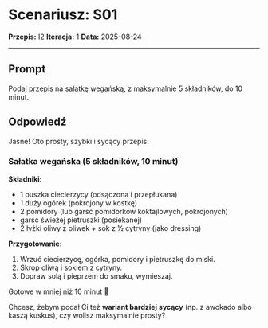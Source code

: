 ﻿# Scenariusz: S01
**Przepis:** I2
**Iteracja:** 1
**Data:** 2025-08-24

---

## Prompt
Podaj przepis na sałatkę wegańską, z maksymalnie 5 składników, do 10 minut.


## Odpowiedź
Jasne! Oto prosty, szybki i sycący przepis:

### Sałatka wegańska (5 składników, 10 minut)

**Składniki:**

* 1 puszka ciecierzycy (odsączona i przepłukana)
* 1 duży ogórek (pokrojony w kostkę)
* 2 pomidory (lub garść pomidorków koktajlowych, pokrojonych)
* garść świeżej pietruszki (posiekanej)
* 2 łyżki oliwy z oliwek + sok z ½ cytryny (jako dressing)

**Przygotowanie:**

1. Wrzuć ciecierzycę, ogórka, pomidory i pietruszkę do miski.
2. Skrop oliwą i sokiem z cytryny.
3. Dopraw solą i pieprzem do smaku, wymieszaj.

Gotowe w mniej niż 10 minut 🚀

Chcesz, żebym podał Ci też **wariant bardziej sycący** (np. z awokado albo kaszą kuskus), czy wolisz maksymalnie prosty?
